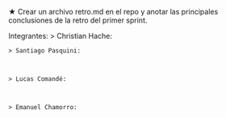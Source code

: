 ★ Crear un archivo retro.md en el repo y anotar las principales conclusiones de la retro del primer sprint.

Integrantes:
    > Christian Hache:



    > Santiago Pasquini:



    > Lucas Comandé:



    > Emanuel Chamorro: